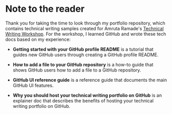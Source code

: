 # Note to the reader 
Thank you for taking the time to look through my portfolio repository, which contains technical writing samples created for Amruta Ramade's [Technical Writing Workshop](https://www.techwritingacademy.com/). For the workshop, I learned GitHub and wrote these tech docs based on my experience: 

- **Getting started with your GitHub profile README** is a tutorial that guides new GitHub users through creating a GitHub profile README. 

- **How to add a file to your GitHub repository** is a how-to guide that shows GitHub users how to add a file to a GitHub repository.

- **GitHub UI reference guide** is a reference guide that documents the main GitHub UI features. 

- **Why you should host your technical writing portfolio on GitHub** is an explainer doc that describes the benefits of hosting your technical writing portfolio on GitHub.
